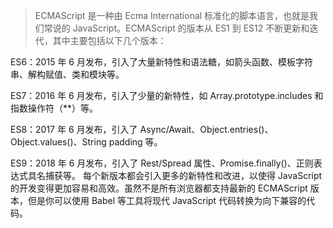 > ECMAScript 是一种由 Ecma International 标准化的脚本语言，也就是我们常说的 JavaScript。ECMAScript 的版本从 ES1 到 ES12 不断更新和迭代，其中主要包括以下几个版本：

ES6：2015 年 6 月发布，引入了大量新特性和语法糖，如箭头函数、模板字符串、解构赋值、类和模块等。

ES7：2016 年 6 月发布，引入了少量的新特性，如 Array.prototype.includes 和指数操作符（**）等。

ES8：2017 年 6 月发布，引入了 Async/Await、Object.entries()、Object.values()、String padding 等。

ES9：2018 年 6 月发布，引入了 Rest/Spread 属性、Promise.finally()、正则表达式具名捕获等。
每个新版本都会引入更多的新特性和改进，以使得 JavaScript 的开发变得更加容易和高效。虽然不是所有浏览器都支持最新的 ECMAScript 版本，但是你可以使用 Babel 等工具将现代 JavaScript 代码转换为向下兼容的代码。
